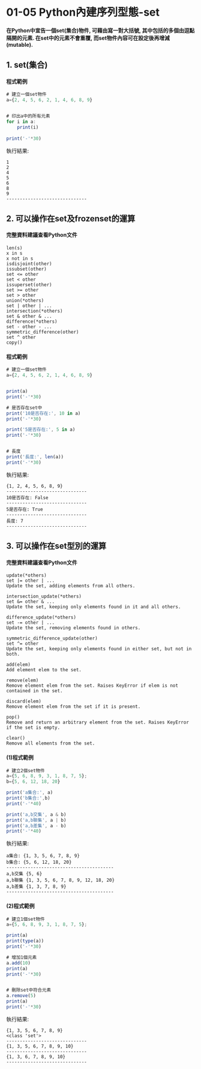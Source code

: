 # 01-05 Python內建序列型態-set

#### 在Python中宣告一個set(集合)物件, 可藉由寫一對大括號, 其中包括的多個由逗點隔開的元素. 在set中的元素不會重覆, 而set物件內容可在設定後再增減(mutable). 


## 1. set(集合)

#### 程式範例
```javascript
# 建立一個set物件
a={2, 4, 5, 6, 2, 1, 4, 6, 8, 9}


# 印出a中的所有元素
for i in a:
    print(i)
    
print('-'*30)    
```

執行結果:
```
1
2
4
5
6
8
9
------------------------------
```


## 2. 可以操作在set及frozenset的運算

#### 完整資料建議查看Python文件
```
len(s)
x in s
x not in s
isdisjoint(other)
issubset(other)
set <= other
set < other
issuperset(other)
set >= other
set > other
union(*others)
set | other | ...
intersection(*others)
set & other & ...
difference(*others)
set - other - ...
symmetric_difference(other)
set ^ other
copy()
```

#### 程式範例
```javascript
# 建立一個set物件
a={2, 4, 5, 6, 2, 1, 4, 6, 8, 9}


print(a)
print('-'*30)

# 是否存在set中
print('10是否存在:', 10 in a)
print('-'*30) 

print('5是否存在:', 5 in a)
print('-'*30) 


# 長度
print('長度:', len(a))
print('-'*30) 
```

執行結果:
```
{1, 2, 4, 5, 6, 8, 9}
------------------------------
10是否存在: False
------------------------------
5是否存在: True
------------------------------
長度: 7
------------------------------
```


## 3. 可以操作在set型別的運算

#### 完整資料建議查看Python文件
```
update(*others)
set |= other | ...
Update the set, adding elements from all others.

intersection_update(*others)
set &= other & ...
Update the set, keeping only elements found in it and all others.

difference_update(*others)
set -= other | ...
Update the set, removing elements found in others.

symmetric_difference_update(other)
set ^= other
Update the set, keeping only elements found in either set, but not in both.

add(elem)
Add element elem to the set.

remove(elem)
Remove element elem from the set. Raises KeyError if elem is not contained in the set.

discard(elem)
Remove element elem from the set if it is present.

pop()
Remove and return an arbitrary element from the set. Raises KeyError if the set is empty.

clear()
Remove all elements from the set.
```

#### (1)程式範例
```javascript
# 建立2個set物件
a={5, 6, 8, 9, 3, 1, 8, 7, 5};
b={5, 6, 12, 18, 20}

print('a集合:', a)
print('b集合:',b)
print('-'*40)

print('a,b交集', a & b)
print('a,b聯集', a | b)
print('a,b差集', a - b)
print('-'*40)
```

執行結果:
```
a集合: {1, 3, 5, 6, 7, 8, 9}
b集合: {5, 6, 12, 18, 20}
----------------------------------------
a,b交集 {5, 6}
a,b聯集 {1, 3, 5, 6, 7, 8, 9, 12, 18, 20}
a,b差集 {1, 3, 7, 8, 9}
----------------------------------------
```



#### (2)程式範例
```javascript
# 建立1個set物件
a={5, 6, 8, 9, 3, 1, 8, 7, 5};

print(a)
print(type(a))
print('-'*30)

# 增加1個元素
a.add(10)
print(a)
print('-'*30)


# 刪除set中符合元素
a.remove(5)
print(a)
print('-'*30)
```

執行結果:
```
{1, 3, 5, 6, 7, 8, 9}
<class 'set'>
------------------------------
{1, 3, 5, 6, 7, 8, 9, 10}
------------------------------
{1, 3, 6, 7, 8, 9, 10}
------------------------------
```
